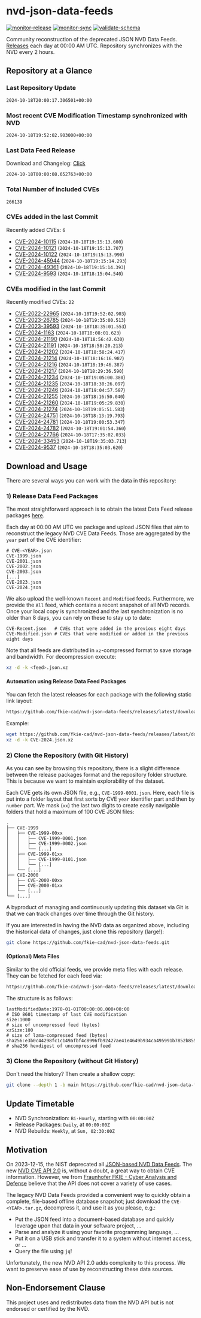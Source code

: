 # nvd-json-data-feeds

[![monitor-release](https://github.com/fkie-cad/nvd-json-data-feeds/actions/workflows/monitor_release.yml/badge.svg)](https://github.com/fkie-cad/nvd-json-data-feeds/actions/workflows/monitor_release.yml)
[![monitor-sync](https://github.com/fkie-cad/nvd-json-data-feeds/actions/workflows/monitor_sync.yml/badge.svg)](https://github.com/fkie-cad/nvd-json-data-feeds/actions/workflows/monitor_sync.yml)
[![validate-schema](https://github.com/fkie-cad/nvd-json-data-feeds/actions/workflows/validate_schema.yml/badge.svg)](https://github.com/fkie-cad/nvd-json-data-feeds/actions/workflows/validate_schema.yml)

Community reconstruction of the deprecated JSON NVD Data Feeds.
[Releases](https://github.com/fkie-cad/nvd-json-data-feeds/releases/latest) each day at 00:00 AM UTC.
Repository synchronizes with the NVD every 2 hours.

## Repository at a Glance

### Last Repository Update

```plain
2024-10-18T20:00:17.306501+00:00
```

### Most recent CVE Modification Timestamp synchronized with NVD

```plain
2024-10-18T19:52:02.903000+00:00
```

### Last Data Feed Release

Download and Changelog: [Click](https://github.com/fkie-cad/nvd-json-data-feeds/releases/latest)

```plain
2024-10-18T00:00:08.652763+00:00
```

### Total Number of included CVEs

```plain
266139
```

### CVEs added in the last Commit

Recently added CVEs: `6`

- [CVE-2024-10115](CVE-2024/CVE-2024-101xx/CVE-2024-10115.json) (`2024-10-18T19:15:13.600`)
- [CVE-2024-10121](CVE-2024/CVE-2024-101xx/CVE-2024-10121.json) (`2024-10-18T19:15:13.707`)
- [CVE-2024-10122](CVE-2024/CVE-2024-101xx/CVE-2024-10122.json) (`2024-10-18T19:15:13.990`)
- [CVE-2024-45944](CVE-2024/CVE-2024-459xx/CVE-2024-45944.json) (`2024-10-18T19:15:14.293`)
- [CVE-2024-49361](CVE-2024/CVE-2024-493xx/CVE-2024-49361.json) (`2024-10-18T19:15:14.393`)
- [CVE-2024-9593](CVE-2024/CVE-2024-95xx/CVE-2024-9593.json) (`2024-10-18T18:15:04.540`)


### CVEs modified in the last Commit

Recently modified CVEs: `22`

- [CVE-2022-22965](CVE-2022/CVE-2022-229xx/CVE-2022-22965.json) (`2024-10-18T19:52:02.903`)
- [CVE-2023-26785](CVE-2023/CVE-2023-267xx/CVE-2023-26785.json) (`2024-10-18T19:35:00.513`)
- [CVE-2023-39593](CVE-2023/CVE-2023-395xx/CVE-2023-39593.json) (`2024-10-18T18:35:01.553`)
- [CVE-2024-1163](CVE-2024/CVE-2024-11xx/CVE-2024-1163.json) (`2024-10-18T18:08:01.623`)
- [CVE-2024-21190](CVE-2024/CVE-2024-211xx/CVE-2024-21190.json) (`2024-10-18T18:56:42.630`)
- [CVE-2024-21191](CVE-2024/CVE-2024-211xx/CVE-2024-21191.json) (`2024-10-18T18:58:20.213`)
- [CVE-2024-21202](CVE-2024/CVE-2024-212xx/CVE-2024-21202.json) (`2024-10-18T18:58:24.417`)
- [CVE-2024-21214](CVE-2024/CVE-2024-212xx/CVE-2024-21214.json) (`2024-10-18T18:16:16.987`)
- [CVE-2024-21216](CVE-2024/CVE-2024-212xx/CVE-2024-21216.json) (`2024-10-18T18:19:46.387`)
- [CVE-2024-21217](CVE-2024/CVE-2024-212xx/CVE-2024-21217.json) (`2024-10-18T18:29:36.590`)
- [CVE-2024-21234](CVE-2024/CVE-2024-212xx/CVE-2024-21234.json) (`2024-10-18T19:05:00.380`)
- [CVE-2024-21235](CVE-2024/CVE-2024-212xx/CVE-2024-21235.json) (`2024-10-18T18:30:26.097`)
- [CVE-2024-21246](CVE-2024/CVE-2024-212xx/CVE-2024-21246.json) (`2024-10-18T19:04:57.587`)
- [CVE-2024-21255](CVE-2024/CVE-2024-212xx/CVE-2024-21255.json) (`2024-10-18T18:16:50.040`)
- [CVE-2024-21260](CVE-2024/CVE-2024-212xx/CVE-2024-21260.json) (`2024-10-18T19:05:29.830`)
- [CVE-2024-21274](CVE-2024/CVE-2024-212xx/CVE-2024-21274.json) (`2024-10-18T19:05:51.583`)
- [CVE-2024-24751](CVE-2024/CVE-2024-247xx/CVE-2024-24751.json) (`2024-10-18T18:13:19.793`)
- [CVE-2024-24781](CVE-2024/CVE-2024-247xx/CVE-2024-24781.json) (`2024-10-18T19:00:53.347`)
- [CVE-2024-24782](CVE-2024/CVE-2024-247xx/CVE-2024-24782.json) (`2024-10-18T19:01:54.360`)
- [CVE-2024-27766](CVE-2024/CVE-2024-277xx/CVE-2024-27766.json) (`2024-10-18T17:35:02.033`)
- [CVE-2024-33453](CVE-2024/CVE-2024-334xx/CVE-2024-33453.json) (`2024-10-18T19:35:03.713`)
- [CVE-2024-9537](CVE-2024/CVE-2024-95xx/CVE-2024-9537.json) (`2024-10-18T18:35:03.620`)


## Download and Usage

There are several ways you can work with the data in this repository:

### 1) Release Data Feed Packages

The most straightforward approach is to obtain the latest Data Feed release packages [here](https://github.com/fkie-cad/nvd-json-data-feeds/releases/latest).

Each day at 00:00 AM UTC we package and upload JSON files that aim to reconstruct the legacy NVD CVE Data Feeds.
Those are aggregated by the `year` part of the CVE identifier:

```
# CVE-<YEAR>.json
CVE-1999.json
CVE-2001.json
CVE-2002.json
CVE-2003.json
[...]
CVE-2023.json
CVE-2024.json
```

We also upload the well-known `Recent` and `Modified` feeds.
Furthermore, we provide the `All` feed, which contains a recent snapshot of all NVD records.
Once your local copy is synchronized and the last synchronization is no older than 8 days, you can rely on these to stay up to date:

```plain
CVE-Recent.json   # CVEs that were added in the previous eight days
CVE-Modified.json # CVEs that were modified or added in the previous eight days
```

Note that all feeds are distributed in `xz`-compressed format to save storage and bandwidth.
For decompression execute:

```sh
xz -d -k <feed>.json.xz
```

#### Automation using Release Data Feed Packages

You can fetch the latest releases for each package with the following static link layout:

```sh
https://github.com/fkie-cad/nvd-json-data-feeds/releases/latest/download/CVE-<YEAR>.json.xz
```

Example:

```sh
wget https://github.com/fkie-cad/nvd-json-data-feeds/releases/latest/download/CVE-2024.json.xz
xz -d -k CVE-2024.json.xz
```

### 2) Clone the Repository (with Git History)

As you can see by browsing this repository, there is a slight difference between the release packages format and the repository folder structure.
This is because we want to maintain explorability of the dataset.

Each CVE gets its own JSON file, e.g., `CVE-1999-0001.json`.
Here, each file is put into a folder layout that first sorts by CVE `year` identifier part and then by `number` part.
We mask (`xx`) the last two digits to create easily navigable folders that hold a maximum of 100 CVE JSON files:

```plain
.
├── CVE-1999
│   ├── CVE-1999-00xx
│   │   ├── CVE-1999-0001.json
│   │   ├── CVE-1999-0002.json
│   │   └── [...]
│   ├── CVE-1999-01xx
│   │   ├── CVE-1999-0101.json
│   │   └── [...]
│   └── [...]
├── CVE-2000
│   ├── CVE-2000-00xx
│   ├── CVE-2000-01xx
│   └── [...]
└── [...]
```

A byproduct of managing and continuously updating this dataset via Git is that we can track changes over time through the Git history.

If you are interested in having the NVD data as organized above, including the historical data of changes, just clone this repository (large!):

```sh
git clone https://github.com/fkie-cad/nvd-json-data-feeds.git
```

#### (Optional) Meta Files

Similar to the old official feeds, we provide meta files with each release. They can be fetched for each feed via:

```sh
https://github.com/fkie-cad/nvd-json-data-feeds/releases/latest/download/CVE-<YEAR>.meta
```

The structure is as follows:

```plain
lastModifiedDate:1970-01-01T00:00:00.000+00:00                          # ISO 8601 timestamp of last CVE modification
size:1000                                                               # size of uncompressed feed (bytes)
xzSize:100                                                              # size of lzma-compressed feed (bytes)
sha256:e3b0c44298fc1c149afbf4c8996fb92427ae41e4649b934ca495991b7852b855 # sha256 hexdigest of uncompressed feed
```

### 3) Clone the Repository (without Git History)

Don't need the history? Then create a shallow copy:

```sh
git clone --depth 1 -b main https://github.com/fkie-cad/nvd-json-data-feeds.git
```


## Update Timetable

* NVD Synchronization: `Bi-Hourly`, starting with `00:00:00Z`
* Release Packages: `Daily`, at `00:00:00Z`
* NVD Rebuilds: `Weekly`, at `Sun, 02:30:00Z`


## Motivation

On 2023-12-15, the NIST deprecated all [JSON-based NVD Data Feeds](https://nvd.nist.gov/vuln/data-feeds#divRetirementBanner-1).
The new [NVD CVE API 2.0](https://nvd.nist.gov/developers/vulnerabilities) is, without a doubt, a great way to obtain CVE information.
However, we from [Fraunhofer FKIE - Cyber Analysis and Defense](https://www.fkie.fraunhofer.de/en/departments/cad.html) believe that the API does not cover a variety of use cases.

The legacy NVD Data Feeds provided a convenient way to quickly obtain a complete, file-based offline database snapshot; just download the `CVE-<YEAR>.tar.gz`, decompress it, and use it as you please, e.g.:

- Put the JSON feed into a document-based database and quickly leverage upon that data in your software project, ...
- Parse and analyze it using your favorite programming language, ...
- Put it on a USB stick and transfer it to a system without internet access, or ...
- Query the file using `jq`!

Unfortunately, the new NVD API 2.0 adds complexity to this process.
We want to preserve ease of use by reconstructing these data sources.

## Non-Endorsement Clause

This project uses and redistributes data from the NVD API but is not endorsed or certified by the NVD.